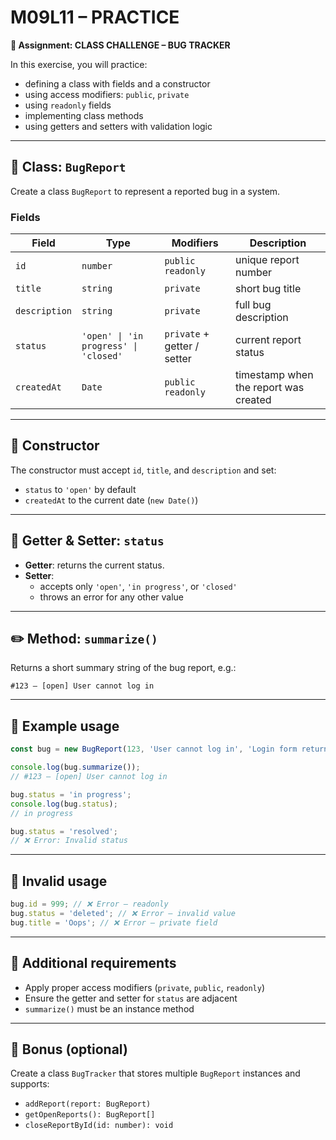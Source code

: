 # M09L11 – PRACTICE

**🧪 Assignment: CLASS CHALLENGE – BUG TRACKER**

In this exercise, you will practice:

- defining a class with fields and a constructor
- using access modifiers: `public`, `private`
- using `readonly` fields
- implementing class methods
- using getters and setters with validation logic

---

## 🐞 Class: `BugReport`

Create a class `BugReport` to represent a reported bug in a system.

### Fields

| Field         | Type                                  | Modifiers                   | Description                           |
| ------------- | ------------------------------------- | --------------------------- | ------------------------------------- |
| `id`          | `number`                              | `public readonly`           | unique report number                  |
| `title`       | `string`                              | `private`                   | short bug title                       |
| `description` | `string`                              | `private`                   | full bug description                  |
| `status`      | `'open' \| 'in progress' \| 'closed'` | `private` + getter / setter | current report status                 |
| `createdAt`   | `Date`                                | `public readonly`           | timestamp when the report was created |

---

## 🧱 Constructor

The constructor must accept `id`, `title`, and `description` and set:

- `status` to `'open'` by default
- `createdAt` to the current date (`new Date()`)

---

## 📝 Getter & Setter: `status`

- **Getter**: returns the current status.
- **Setter**:
  - accepts only `'open'`, `'in progress'`, or `'closed'`
  - throws an error for any other value

---

## ✏️ Method: `summarize()`

Returns a short summary string of the bug report, e.g.:

```text
#123 – [open] User cannot log in
```

---

## 🧪 Example usage

```ts
const bug = new BugReport(123, 'User cannot log in', 'Login form returns a 500 error');

console.log(bug.summarize());
// #123 – [open] User cannot log in

bug.status = 'in progress';
console.log(bug.status);
// in progress

bug.status = 'resolved';
// ❌ Error: Invalid status
```

---

## 🚫 Invalid usage

```ts
bug.id = 999; // ❌ Error – readonly
bug.status = 'deleted'; // ❌ Error – invalid value
bug.title = 'Oops'; // ❌ Error – private field
```

---

## 📁 Additional requirements

- Apply proper access modifiers (`private`, `public`, `readonly`)
- Ensure the getter and setter for `status` are adjacent
- `summarize()` must be an instance method

---

## 🚀 Bonus (optional)

Create a class `BugTracker` that stores multiple `BugReport` instances and supports:

- `addReport(report: BugReport)`
- `getOpenReports(): BugReport[]`
- `closeReportById(id: number): void`
